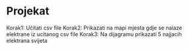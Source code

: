 # Projekat

Korak1: Učitati csv file 
Korak2: Prikazati na mapi mjesta gdje se nalaze elektrane iz ucitanog csv file
Korak3: Na dijagramu prikazati 5 najjacih elektrana svijeta

